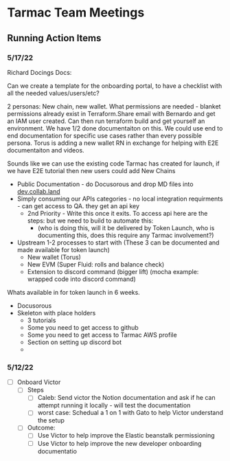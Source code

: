# Tarmac Team Meetings

## Running Action Items

### 5/17/22

Richard Docings Docs:

Can we create a template for the onboarding portal, to have a checklist with all the needed values/users/etc?

2 personas: New chain, new wallet. What permissions are needed - blanket permissions already exist in Terraform.Share email with Bernardo and get an IAM user created.  Can then run terraform build and get yourself an environment.  We have 1/2 done documentaiton on this. We could use end to end documentation for specific use cases rather than every possible persona.  Torus is adding a new wallet RN in exchange for helping with E2E documentaiton and videos.

Sounds like we can use the existing code Tarmac has created for launch, if we have E2E tutorial then new users could add New Chains

- Public Documentation - do Docusorous and drop MD files into [dev.collab.land](http://dev.collab.land/)
- Simply consuming our APIs categories - no local integration requirments - can get access to QA. they get an api key
    - 2nd Priority - Write this once it exits. To access api here are the steps: but we need to build to automate this:
        - (who is doing this, will it be delivered by Token Launch, who is documenting this, does this require any Tarmac involvement?)
- Upstream 1-2 processes to start with (These 3 can be documented and made available for token launch)
    - New wallet (Torus)
    - New EVM (Super Fluid: rolls and balance check)
    - Extension to discord command (bigger lift) (mocha example: wrapped code into discord command)

Whats available in for token launch in 6 weeks.

- Docusorous
- Skeleton with place holders
    - 3 tutorials
    - Some you need to get access to github
    - Some you need to get access to Tarmac AWS profile
    - Section on setting up discord bot
    - 

### 5/12/22

- [ ]  Onboard Victor
    - [ ]  Steps
        - [ ]  Caleb: Send victor the Notion documentation and ask if he can attempt running it locally - will test the documentation
        - [ ]  worst case: Schedual a 1 on 1 with Gato to help Victor understand the setup
    - [ ]  Outcome:
        - [ ]  Use Victor to help improve the Elastic beanstalk permissioning
        - [ ]  Use Victor to help improve the new developer onboarding documentatio